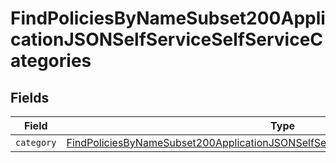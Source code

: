 # FindPoliciesByNameSubset200ApplicationJSONSelfServiceSelfServiceCategories


## Fields

| Field                                                                                                                                                                                               | Type                                                                                                                                                                                                | Required                                                                                                                                                                                            | Description                                                                                                                                                                                         |
| --------------------------------------------------------------------------------------------------------------------------------------------------------------------------------------------------- | --------------------------------------------------------------------------------------------------------------------------------------------------------------------------------------------------- | --------------------------------------------------------------------------------------------------------------------------------------------------------------------------------------------------- | --------------------------------------------------------------------------------------------------------------------------------------------------------------------------------------------------- |
| `category`                                                                                                                                                                                          | [FindPoliciesByNameSubset200ApplicationJSONSelfServiceSelfServiceCategoriesCategory](../../models/operations/findpoliciesbynamesubset200applicationjsonselfserviceselfservicecategoriescategory.md) | :heavy_minus_sign:                                                                                                                                                                                  | N/A                                                                                                                                                                                                 |